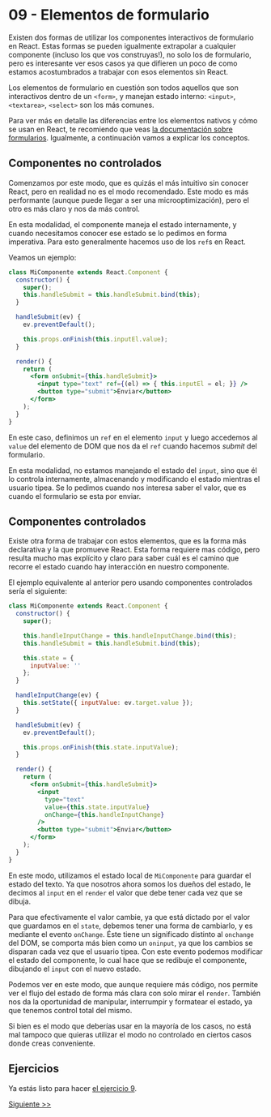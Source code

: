 # 09 - Elementos de formulario

Existen dos formas de utilizar los componentes interactivos de formulario en React. Estas formas se pueden igualmente extrapolar a cualquier componente (incluso los que vos construyas!), no solo los de formulario, pero es interesante ver esos casos ya que difieren un poco de como estamos acostumbrados a trabajar con esos elementos sin React.

Los elementos de formulario en cuestión son todos aquellos que son interactivos dentro de un `<form>`, y manejan estado interno: `<input>`, `<textarea>`, `<select>` son los más comunes.

Para ver más en detalle las diferencias entre los elementos nativos y cómo se usan en React, te recomiendo que veas [la documentación sobre formularios](https://facebook.github.io/react/docs/forms.html). Igualmente, a continuación vamos a explicar los conceptos.

## Componentes no controlados

Comenzamos por este modo, que es quizás el más intuitivo sin conocer React, pero en realidad no es el modo recomendado. Este modo es más performante (aunque puede llegar a ser una microoptimización), pero el otro es más claro y nos da más control.

En esta modalidad, el componente maneja el estado internamente, y cuando necesitamos conocer ese estado se lo pedimos en forma imperativa. Para esto generalmente hacemos uso de los `ref`s en React.

Veamos un ejemplo:

```jsx
class MiComponente extends React.Component {
  constructor() {
    super();
    this.handleSubmit = this.handleSubmit.bind(this);
  }

  handleSubmit(ev) {
    ev.preventDefault();

    this.props.onFinish(this.inputEl.value);
  }

  render() {
    return (
      <form onSubmit={this.handleSubmit}>
        <input type="text" ref={(el) => { this.inputEl = el; }} />
        <button type="submit">Enviar</button>
      </form>
    );
  }
}
```

En este caso, definimos un `ref` en el elemento `input` y luego accedemos al `value` del elemento de DOM que nos da el `ref` cuando hacemos _submit_ del formulario.

En esta modalidad, no estamos manejando el estado del `input`, sino que él lo controla internamente, almacenando y modificando el estado mientras el usuario tipea. Se lo pedimos cuando nos interesa saber el valor, que es cuando el formulario se esta por enviar.

## Componentes controlados

Existe otra forma de trabajar con estos elementos, que es la forma más declarativa y la que promueve React. Esta forma requiere mas código, pero resulta mucho mas explícito y claro para saber cuál es el camino que recorre el estado cuando hay interacción en nuestro componente.

El ejemplo equivalente al anterior pero usando componentes controlados sería el siguiente:

```jsx
class MiComponente extends React.Component {
  constructor() {
    super();

    this.handleInputChange = this.handleInputChange.bind(this);
    this.handleSubmit = this.handleSubmit.bind(this);

    this.state = {
      inputValue: ''
    };
  }

  handleInputChange(ev) {
    this.setState({ inputValue: ev.target.value });
  }

  handleSubmit(ev) {
    ev.preventDefault();

    this.props.onFinish(this.state.inputValue);
  }

  render() {
    return (
      <form onSubmit={this.handleSubmit}>
        <input
          type="text"
          value={this.state.inputValue}
          onChange={this.handleInputChange}
        />
        <button type="submit">Enviar</button>
      </form>
    );
  }
}
```

En este modo, utilizamos el estado local de `MiComponente` para guardar el estado del texto. Ya que nosotros ahora somos los dueños del estado, le decimos al `input` en el `render` el valor que debe tener cada vez que se dibuja.

Para que efectivamente el valor cambie, ya que está dictado por el valor que guardamos en el `state`, debemos tener una forma de cambiarlo, y es mediante el evento `onChange`. Éste tiene un significado distinto al `onchange` del DOM, se comporta más bien como un `oninput`, ya que los cambios se disparan cada vez que el usuario tipea. Con este evento podemos modificar el estado del componente, lo cual hace que se redibuje el componente, dibujando el `input` con el nuevo estado.

Podemos ver en este modo, que aunque requiere más código, nos permite ver el flujo del estado de forma más clara con solo mirar el `render`. También nos da la oportunidad de manipular, interrumpir y formatear el estado, ya que tenemos control total del mismo.

Si bien es el modo que deberías usar en la mayoría de los casos, no está mal tampoco que quieras utilizar el modo no controlado en ciertos casos donde creas conveniente.

## Ejercicios

Ya estás listo para hacer [el ejercicio 9](http://localhost:3000/fundamentos/9).


[Siguiente >>](./10-outro.md)